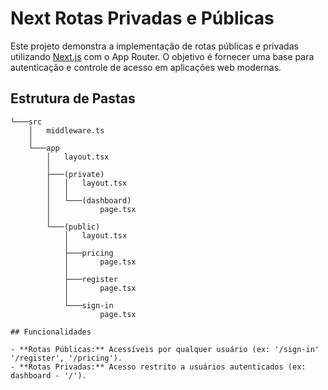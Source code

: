 # Next Rotas Privadas e Públicas

Este projeto demonstra a implementação de rotas públicas e privadas utilizando [Next.js](https://nextjs.org/) com o App Router. O objetivo é fornecer uma base para autenticação e controle de acesso em aplicações web modernas.

## Estrutura de Pastas

```
└───src
    │   middleware.ts
    │
    └───app
        │   layout.tsx
        │
        ├───(private)
        │   │   layout.tsx
        │   │
        │   └───(dashboard)
        │           page.tsx
        │
        └───(public)
            │   layout.tsx
            │
            ├───pricing
            │       page.tsx
            │
            ├───register
            │       page.tsx
            │
            └───sign-in
                    page.tsx

## Funcionalidades

- **Rotas Públicas:** Acessíveis por qualquer usuário (ex: '/sign-in' '/register', '/pricing').
- **Rotas Privadas:** Acesso restrito a usuários autenticados (ex: dashboard - '/').
